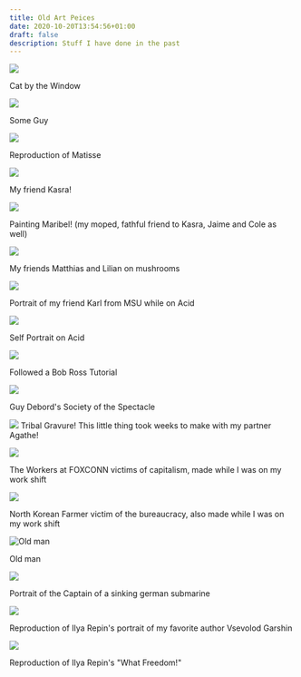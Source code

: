 ```yaml
---
title: Old Art Peices
date: 2020-10-20T13:54:56+01:00
draft: false
description: Stuff I have done in the past
---
```

![](/img/img_7204.jpg)

Cat by the Window



![](/img/img_7206.jpg)

Some Guy



![](/img/img_7203.jpg)

Reproduction of Matisse


![](/img/img_7210.jpg)

My friend Kasra!


![](/img/maribel.JPG)

Painting Maribel! (my moped, fathful friend to Kasra, Jaime and Cole as well)


![](/img/img_7200.jpg)

My friends Matthias and Lilian on mushrooms



![](/img/img_7207.jpg)

Portrait of my friend Karl from MSU while on Acid

![](/img/selfacid.JPG)

Self Portrait on Acid

![](/img/img_7198.jpg)

Followed a Bob Ross Tutorial



![](/img/img_7199.jpg)

Guy Debord's Society of the Spectacle

![](/img/IMG_5419.JPG)
Tribal Gravure! This little thing took weeks to make with my partner Agathe!


![](/img/img_7202.jpg)

The Workers at FOXCONN victims of capitalism, made while I was on my work shift



![](/img/img_7209.jpg)

North Korean Farmer victim of the bureaucracy, also made while I was on my work shift



![](/img/IMG_0911.jpg "Old man")

Old man



![](/img/IMG_0717.jpg)

Portrait of the Captain of a sinking german submarine



![](/img/IMG_0088.jpg)

Reproduction of Ilya Repin's portrait of my favorite author Vsevolod Garshin



![](/img/IMG_1412.jpg)

Reproduction of Ilya Repin's "What Freedom!"
